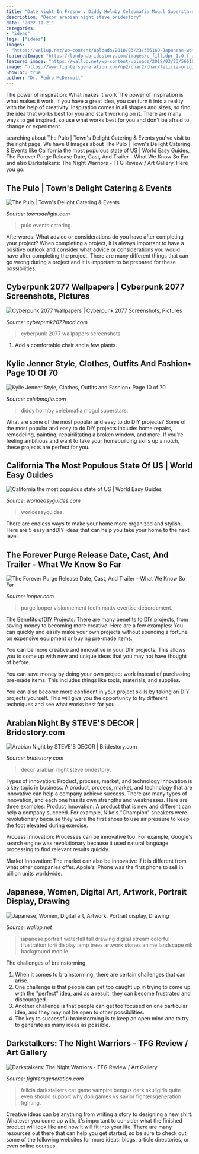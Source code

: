 ```yaml
---
title: "Date Night In Fresno : Diddy Holmby Celebmafia Mogul Superstars"
description: "Decor arabian night steve bridestory"
date: "2022-11-21"
categories:
- "ideas"
tags: ["ideas"]
images:
- "https://wallup.net/wp-content/uploads/2018/03/23/566160-Japanese-women-digital_art-artwork-portrait_display-drawing-illustration-trees-torii-waterfall-stream-lamp-fall-stones-colorful.jpg"
featuredImage: "https://london.bridestory.com/images/c_fill,dpr_1.0,f_auto,fl_progressive,pg_1,q_80,w_680/v1/assets/agm_7292/steves-decor_arabian-night_2.jpg"
featured_image: "https://wallup.net/wp-content/uploads/2018/03/23/566160-Japanese-women-digital_art-artwork-portrait_display-drawing-illustration-trees-torii-waterfall-stream-lamp-fall-stones-colorful.jpg"
image: "https://www.fightersgeneration.com/np2/char2/char/felicia-original.jpg"
ShowToc: true
author: "Dr. Pedro McDermott"
---
```



The power of inspiration: What makes it work
The power of inspiration is what makes it work. If you have a great idea, you can turn it into a reality with the help of creativity. Inspiration comes in all shapes and sizes, so find the idea that works best for you and start working on it. There are many ways to get inspired, so use what works best for you and don't be afraid to change or experiment.

	

		
searching about The Pulo | Town&#039;s Delight Catering &amp; Events you've visit to the right page. We have 8 Images about The Pulo | Town&#039;s Delight Catering &amp; Events like California the most populous state of US | World Easy Guides, The Forever Purge Release Date, Cast, And Trailer - What We Know So Far and also Darkstalkers: The Night Warriors - TFG Review / Art Gallery. Here you go:
		
    
## The Pulo | Town&#039;s Delight Catering &amp; Events

<img loading=lazy src="https://www.townsdelight.com/storage/app/uploads/public/5db/a42/d18/5dba42d1848af654426698.jpg" onerror="this.onerror=null;this.src='https://tse4.mm.bing.net/th?id=OIP.e7LFP97qsHiQvITLDhvJTAHaD5&amp;pid=15.1';" alt="The Pulo | Town&#039;s Delight Catering &amp; Events">

_Source: townsdelight.com_

>pulo events catering. 

	

Afterwords: What advice or considerations do you have after completing your project?
When completing a project, it is always important to have a positive outlook and consider what advice or considerations you would have after completing the project. There are many different things that can go wrong during a project and it is important to be prepared for these possibilities.

    
## Cyberpunk 2077 Wallpapers | Cyberpunk 2077 Screenshots, Pictures

<img loading=lazy src="https://www.cyberpunk2077mod.com/wp-content/uploads/2020/01/Cyberpunk-2077-Wallpaper-4.jpg" onerror="this.onerror=null;this.src='https://tse2.mm.bing.net/th?id=OIP.qs9ejoZtUNxVDxFBHo7EDwHaEK&amp;pid=15.1';" alt="Cyberpunk 2077 Wallpapers | Cyberpunk 2077 Screenshots, Pictures">

_Source: cyberpunk2077mod.com_

>cyberpunk 2077 wallpapers screenshots. 

	

1. Add a comfortable chair and a few plants. 

    
## Kylie Jenner Style, Clothes, Outfits And Fashion• Page 10 Of 70

<img loading=lazy src="https://celebmafia.com/wp-content/uploads/2019/12/kylie-jenner-night-out-style-heading-to-p.diddy-s-party-in-holmby-hills-12-14-2019-8_thumbnail.jpg" onerror="this.onerror=null;this.src='https://tse4.mm.bing.net/th?id=OIP.17ifvGy5V9moXaFUSVYIgwHaKn&amp;pid=15.1';" alt="Kylie Jenner Style, Clothes, Outfits and Fashion• Page 10 of 70">

_Source: celebmafia.com_

>diddy holmby celebmafia mogul superstars. 

	

What are some of the most popular and easy to do DIY projects?
Some of the most popular and easy to do DIY projects include: home repairs, remodeling, painting, repairilitating a broken window, and more. If you're feeling ambitious and want to take your homebuilding skills up a notch, these projects are perfect for you.

    
## California The Most Populous State Of US | World Easy Guides

<img loading=lazy src="http://www.worldeasyguides.com/wp-content/uploads/2013/09/California.jpg" onerror="this.onerror=null;this.src='https://tse4.mm.bing.net/th?id=OIP.3q0tOlb9YTmLj7XRa7n8VQHaEU&amp;pid=15.1';" alt="California the most populous state of US | World Easy Guides">

_Source: worldeasyguides.com_

>worldeasyguides. 

	

There are endless ways to make your home more organized and stylish. Here are 5 easy andDIY ideas that can help you take your home to the next level.

    
## The Forever Purge Release Date, Cast, And Trailer - What We Know So Far

<img loading=lazy src="https://www.looper.com/img/gallery/the-forever-purge-release-date-cast-and-trailer-what-we-know-so-far/l-intro-1623183215.jpg" onerror="this.onerror=null;this.src='https://tse2.mm.bing.net/th?id=OIP.sFbCKKCkolEOq8uJu4ZYnAHaEK&amp;pid=15.1';" alt="The Forever Purge Release Date, Cast, And Trailer - What We Know So Far">

_Source: looper.com_

>purge looper visionnement teeth mattv evertise débordement. 

	

The Benefits ofDIY Projects:
There are many benefits to DIY projects, from saving money to becoming more creative. Here are a few examples: 
You can quickly and easily make your own projects without spending a fortune on expensive equipment or buying pre-made items. 

You can be more creative and innovative in your DIY projects. This allows you to come up with new and unique ideas that you may not have thought of before. 

You can save money by doing your own project work instead of purchasing pre-made items. This includes things like tools, materials, and supplies. 

You can also become more confident in your project skills by taking on DIY projects yourself. This will give you the opportunity to try different techniques and see what works best for you.

    
## Arabian Night By STEVE&#039;S DECOR | Bridestory.com

<img loading=lazy src="https://london.bridestory.com/images/c_fill,dpr_1.0,f_auto,fl_progressive,pg_1,q_80,w_680/v1/assets/agm_7292/steves-decor_arabian-night_2.jpg" onerror="this.onerror=null;this.src='https://tse2.mm.bing.net/th?id=OIP.LlwPUZtRADVIOXI3y5-GKQHaLB&amp;pid=15.1';" alt="Arabian Night by STEVE&#039;S DECOR | Bridestory.com">

_Source: bridestory.com_

>decor arabian night steve bridestory. 

	

Types of innovation: Product, process, market, and technology
Innovation is a key topic in business. A product, process, market, and technology that are innovative can help a company achieve success. There are many types of innovation, and each one has its own strengths and weaknesses. Here are three examples: 
Product Innovation: A product that is new and different can help a company succeed. For example, Nike's "Champion" sneakers were revolutionary because they were the first shoes to use air pressure to keep the foot elevated during exercise.

Process Innovation: Processes can be innovative too. For example, Google's search engine was revolutionary because it used natural language processing to find relevant results quickly.

Market Innovation: The market can also be innovative if it is different from what other companies offer. Apple's iPhone was the first phone to sell in billion units worldwide.

    
## Japanese, Women, Digital Art, Artwork, Portrait Display, Drawing

<img loading=lazy src="https://wallup.net/wp-content/uploads/2018/03/23/566160-Japanese-women-digital_art-artwork-portrait_display-drawing-illustration-trees-torii-waterfall-stream-lamp-fall-stones-colorful.jpg" onerror="this.onerror=null;this.src='https://tse4.mm.bing.net/th?id=OIP.ZUCQEkJR6sEblGie5B9T5wHaKe&amp;pid=15.1';" alt="Japanese, Women, Digital art, Artwork, Portrait display, Drawing">

_Source: wallup.net_

>japanese portrait waterfall fall drawing digital stream colorful illustration torii display lamp trees artwork stones anime landscape nik background mobile. 

	

The challenges of brainstorming
1. When it comes to brainstorming, there are certain challenges that can arise.
2. One challenge is that people can get too caught up in trying to come up with the "perfect" idea, and as a result, they can become frustrated and discouraged.
3. Another challenge is that people can get too focused on one particular idea, and they may not be open to other possibilities.
4. The key to successful brainstorming is to keep an open mind and to try to generate as many ideas as possible.

    
## Darkstalkers: The Night Warriors - TFG Review / Art Gallery

<img loading=lazy src="https://www.fightersgeneration.com/np2/char2/char/felicia-original.jpg" onerror="this.onerror=null;this.src='https://tse1.mm.bing.net/th?id=OIP.fD-srUKlTPpodQgDiaf-wQHaJ4&amp;pid=15.1';" alt="Darkstalkers: The Night Warriors - TFG Review / Art Gallery">

_Source: fightersgeneration.com_

>felicia darkstalkers cat game vampire bengus dark skullgirls quite even should support why don games vs savior fightersgeneration fighting. 

	

Creative ideas can be anything from writing a story to designing a new shirt. Whatever you come up with, it's important to consider what the finished product will look like and how it will fit into your life. There are many resources out there that can help you get started, so be sure to check out some of the following websites for more ideas: blogs, article directories, or even online courses.

